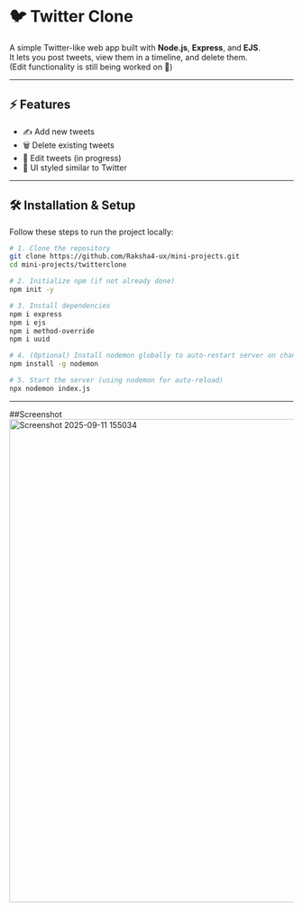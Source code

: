 # 🐦 Twitter Clone 

A simple Twitter-like web app built with **Node.js**, **Express**, and **EJS**.  
It lets you post tweets, view them in a timeline, and delete them.  
(Edit functionality is still being worked on 🚧)

---


## ⚡ Features

- ✍️ Add new tweets  
- 🗑️ Delete existing tweets  
- 🚧 Edit tweets (in progress)  
- 🎨 UI styled similar to Twitter  

---

## 🛠️ Installation & Setup

Follow these steps to run the project locally:

```bash
# 1. Clone the repository
git clone https://github.com/Raksha4-ux/mini-projects.git
cd mini-projects/twitterclone

# 2. Initialize npm (if not already done)
npm init -y

# 3. Install dependencies
npm i express
npm i ejs
npm i method-override
npm i uuid

# 4. (Optional) Install nodemon globally to auto-restart server on changes
npm install -g nodemon

# 5. Start the server (using nodemon for auto-reload)
npx nodemon index.js

```
---
##Screenshot
<img width="1834" height="858" alt="Screenshot 2025-09-11 155034" src="https://github.com/user-attachments/assets/73e26423-c7a5-4a60-bd2f-866d6627e007" />

